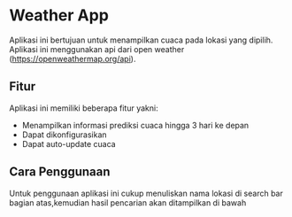 # Weather App
Aplikasi ini bertujuan untuk menampilkan cuaca pada lokasi yang dipilih. Aplikasi ini menggunakan api dari open weather (https://openweathermap.org/api).

## Fitur
Aplikasi ini memiliki beberapa fitur yakni:
- Menampilkan informasi prediksi cuaca hingga 3 hari ke depan 
- Dapat dikonfigurasikan
- Dapat auto-update cuaca

## Cara Penggunaan
Untuk penggunaan aplikasi ini cukup menuliskan nama lokasi di search bar bagian atas,kemudian hasil pencarian akan ditampilkan di bawah

